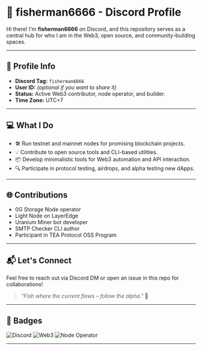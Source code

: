 # 🎣 fisherman6666 - Discord Profile

Hi there! I'm **fisherman6666** on Discord, and this repository serves as a central hub for who I am in the Web3, open source, and community-building spaces.

---

## 👤 Profile Info

- **Discord Tag:** `fisherman6666`
- **User ID:** _(optional if you want to share it)_
- **Status:** Active Web3 contributor, node operator, and builder.
- **Time Zone:** UTC+7

---

## 💻 What I Do

- 🛠️ Run testnet and mainnet nodes for promising blockchain projects.
- 💡 Contribute to open source tools and CLI-based utilities.
- 📦 Develop minimalistic tools for Web3 automation and API interaction.
- 🔍 Participate in protocol testing, airdrops, and alpha testing new dApps.

---

## 🌐 Contributions

- 0G Storage Node operator
- Light Node on LayerEdge
- Uranium Miner bot developer
- SMTP Checker CLI author
- Participant in TEA Protocol OSS Program

---

## 📬 Let's Connect

Feel free to reach out via Discord DM or open an issue in this repo for collaborations!

> _"Fish where the current flows – follow the alpha."_ 🎣

---

## 📸 Badges

![Discord](https://img.shields.io/badge/Discord-fisherman6666-7289DA?logo=discord)
![Web3](https://img.shields.io/badge/Web3-Active-blueviolet?logo=ethereum)
![Node Operator](https://img.shields.io/badge/Node%20Runner-0G%20%7C%20LayerEdge-green)

---

